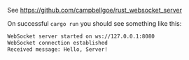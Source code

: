 See https://github.com/campbellgoe/rust_websocket_server

On successful `cargo run` you should see something like this:
```bash
WebSocket server started on ws://127.0.0.1:8080
WebSocket connection established
Received message: Hello, Server!
```